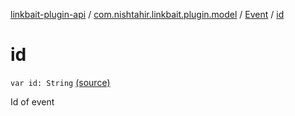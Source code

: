 [linkbait-plugin-api](../../index.md) / [com.nishtahir.linkbait.plugin.model](../index.md) / [Event](index.md) / [id](.)

# id

`var id: String` [(source)](https://gitlab.com/nishtahir/linkbait/tree/master/linkbait-plugin-api/src/main/kotlin//com/nishtahir/linkbait/plugin/model/Event.kt#L12)

Id of event

